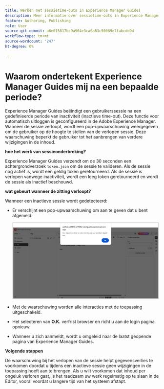 ```yaml
---
title: Werken met sessietime-outs in Experience Manager Guides
description: Meer informatie over sessietime-outs in Experience Manager Guides.
feature: Authoring, Publishing
role: User
source-git-commit: a6e015817bc9a964e3ca6a83c50089e7fabcdd94
workflow-type: tm+mt
source-wordcount: '247'
ht-degree: 0%

---
```


# Waarom ondertekent Experience Manager Guides mij na een bepaalde periode?

Experience Manager Guides beëindigt een gebruikerssessie na een gedefinieerde periode van inactiviteit (inactieve time-out). Deze functie voor automatisch uitloggen is geconfigureerd in de Adobe Experience Manager. Wanneer de sessie verloopt, wordt een pop-upwaarschuwing weergegeven om de gebruiker op de hoogte te stellen van de verlopen sessie. Deze waarschuwing beperkt de gebruiker tot het aanbrengen van verdere wijzigingen in de inhoud.

**hoe het werk van sessieonderbreking?**

Experience Manager Guides verzendt om de 30 seconden een achtergrondverzoek `token.json` om de sessie te valideren. Als de sessie nog actief is, wordt een geldig token geretourneerd. Als de sessie is verlopen vanwege inactiviteit, wordt een leeg token geretourneerd en wordt de sessie als inactief beschouwd.

**wat gebeurt wanneer de zitting verloopt?**

Wanneer een inactieve sessie wordt gedetecteerd:

- Er verschijnt een pop-upwaarschuwing om aan te geven dat u bent afgemeld.

  ![](images/sign-out-prompt.png)

- Met de waarschuwing worden alle interacties met de toepassing uitgeschakeld.

- Het selecteren van **O.K.** verfrist browser en richt u aan de login pagina opnieuw.
- Wanneer u zich aanmeldt, wordt u omgeleid naar de laatst geopende pagina van Experience Manager Guides.

**Volgende stappen**

De waarschuwing bij het verlopen van de sessie helpt gegevensverlies te voorkomen doordat u tijdens een inactieve sessie geen wijzigingen in de toepassing hoeft aan te brengen. Als u wilt voorkomen dat inhoud per ongeluk verloren gaat, is het raadzaam uw werk regelmatig op te slaan in de Editor, vooral voordat u langere tijd van het systeem afstapt.





